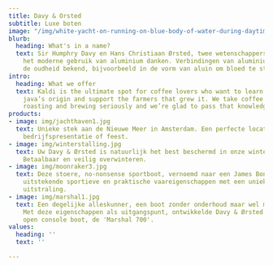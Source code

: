 ```yaml
---
title: Davy & Orsted
subtitle: Luxe boten
image: "/img/white-yacht-on-running-on-blue-body-of-water-during-daytime-163236.jpg"
blurb:
  heading: What's in a name?
  text: Sir Humphry Davy en Hans Christiaan Ørsted, twee wetenschappers aan wie we
    het moderne gebruik van aluminium danken. Verbindingen van aluminium zijn al uit
    de oudheid bekend, bijvoorbeeld in de vorm van aluin om bloed te stelpen.
intro:
  heading: What we offer
  text: Kaldi is the ultimate spot for coffee lovers who want to learn about their
    java’s origin and support the farmers that grew it. We take coffee production,
    roasting and brewing seriously and we’re glad to pass that knowledge to anyone.
products:
- image: img/jachthaven1.jpg
  text: Unieke stek aan de Nieuwe Meer in Amsterdam. Een perfecte locatie voor een
    bedrijfspresentatie of feest.
- image: img/winterstalling.jpg
  text: Uw Davy & Ørsted is natuurlijk het best beschermd in onze winterstalling.
    Betaalbaar en veilig overwinteren.
- image: img/moonraker3.jpg
  text: Deze stoere, no-nonsense sportboot, vernoemd naar een James Bond film, combineert
    uitstekende sportieve en praktische vaareigenschappen met een unieke hightech
    uitstraling.
- image: img/marshal1.jpg
  text: Een degelijke alleskunner, een boot zonder onderhoud maar wel met veel ruimte.
    Met deze eigenschappen als uitgangspunt, ontwikkelde Davy & Ørsted deze stoere
    open console boot, de 'Marshal 700'.
values:
  heading: ''
  text: ''

---
```

